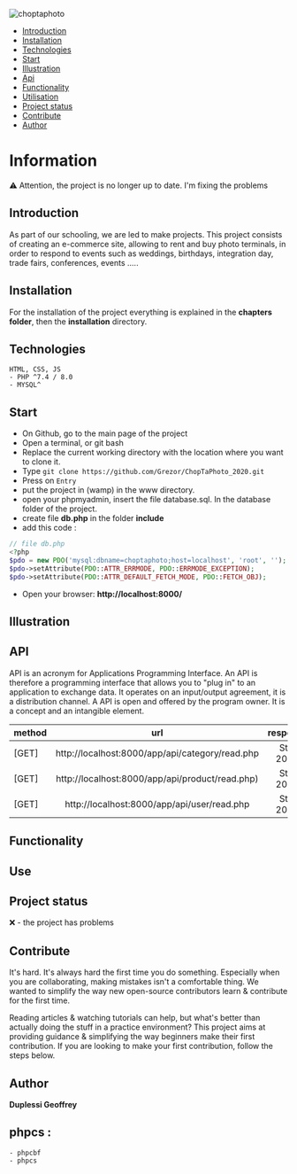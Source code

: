 ![choptaphoto](https://user-images.githubusercontent.com/38507456/94994391-8d138780-0597-11eb-8c38-d5d0838b9abe.png)

   * [Introduction](#Introduction)
   * [Installation](#Installation)
   * [Technologies](#Technologies)
   * [Start](#Start)
   * [Illustration](#Illustration)
   * [Api](#Api)
   * [Functionality](#Functionality)
   * [Utilisation](#Utilisation)
   * [Project status](#Project-status)
   * [Contribute](#Contribute)
   * [Author](#Author)

# Information 
⚠️ Attention, the project is no longer up to date. I'm fixing the problems
## Introduction
As part of our schooling, we are led to make projects. This project consists of creating an e-commerce site, allowing to rent and buy photo terminals, in order to respond to events such as weddings, birthdays, integration day, trade fairs, conferences, events .....

## Installation
For the installation of the project everything is explained in the **chapters folder**, then the **installation** directory. 

## Technologies
```
HTML, CSS, JS
- PHP ^7.4 / 8.0
- MYSQL^
```
## Start
- On Github, go to the main page of the project
- Open a terminal, or git bash
- Replace the current working directory with the location where you want to clone it.
- Type ```git clone https://github.com/Grezor/ChopTaPhoto_2020.git ```
- Press on ```Entry```
- put the project in (wamp) in the www directory.
- open your phpmyadmin, insert the file database.sql. In the database folder of the project.
- create file **db.php** in the folder **include**
- add this code : 
```php
// file db.php
<?php 
$pdo = new PDO('mysql:dbname=choptaphoto;host=localhost', 'root', '');
$pdo->setAttribute(PDO::ATTR_ERRMODE, PDO::ERRMODE_EXCEPTION);
$pdo->setAttribute(PDO::ATTR_DEFAULT_FETCH_MODE, PDO::FETCH_OBJ);
```
- Open your browser: **http://localhost:8000/**

## Illustration

## API
API is an acronym for Applications Programming Interface. An API is therefore a programming interface that allows you to "plug in" to an application to exchange data. It operates on an input/output agreement, it is a distribution channel. A API is open and offered by the program owner. It is a concept and an intangible element.


| method   |      url      |  response |
|----------|:-------------:|------:|
| [GET] |  http://localhost:8000/app/api/category/read.php | Status: 200 OK |
| [GET] |  http://localhost:8000/app/api/product/read.php) |  Status: 200 OK |
| [GET] | http://localhost:8000/app/api/user/read.php |  Status: 200 OK |


## Functionality


## Use


## Project status
❌ - the project has problems

## Contribute
It's hard. It's always hard the first time you do something. Especially when you are collaborating, making mistakes isn't a comfortable thing. We wanted to simplify the way new open-source contributors learn & contribute for the first time.

Reading articles & watching tutorials can help, but what's better than actually doing the stuff in a practice environment? This project aims at providing guidance & simplifying the way beginners make their first contribution. If you are looking to make your first contribution, follow the steps below.

## Author
**Duplessi Geoffrey** 

## phpcs :

```
- phpcbf
- phpcs
```

